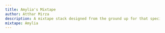 ```yaml
---
title: Amylia's Mixtape
author: Atthar Mirza
description: A mixtape stack designed from the ground up for that special someone.
mixtape: Amylia
---
```


